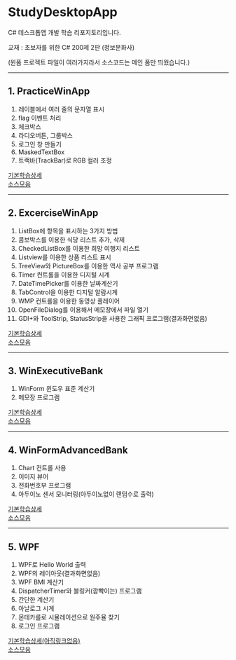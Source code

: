 # StudyDesktopApp
C# 데스크톱앱 개발 학습 리포지토리입니다.

교재 : 초보자를 위한 C# 200제 2판 (정보문화사)

(윈폼 프로젝트 파일이 여러가지라서 소스코드는 메인 폼만 띄웠습니다.)

------------------------------------------------------------------------------------------------------------------------

## 1. PracticeWinApp
1. 레이블에서 여러 줄의 문자열 표시
2. flag 이벤트 처리
3. 체크박스
4. 라디오버튼, 그룹박스
5. 로그인 창 만들기
6. MaskedTextBox
7. 트랙바(TrackBar)로 RGB 컬러 조정

[기본학습상세](https://github.com/SeoDongWoo1216/StudyDesktopApp/blob/main/WinFormApp/21_03_09_128_PracticeWinApp/Readme.md) <br>
[소스모음](https://github.com/SeoDongWoo1216/StudyDesktopApp/tree/main/WinFormApp/21_03_09_128_PracticeWinApp)

------------------------------------------------------------------------------------------------------------------------

## 2. ExcerciseWinApp
1. ListBox에 항목을 표시하는 3가지 방법
2. 콤보박스를 이용한 식당 리스트 추가, 삭제
3. CheckedListBox를 이용한 희망 여행지 리스트
4. Listview를 이용한 상품 리스트 표시
5. TreeView와 PictureBox를 이용한 역사 공부 프로그램
6. Timer 컨트롤을 이용한 디지털 시계
7. DateTimePicker를 이용한 날짜계산기
8. TabControl을 이용한 디지털 알람시계
9. WMP 컨트롤을 이용한 동영상 플레이어
10. OpenFileDialog를 이용해서 메모장에서 파일 열기
11. GDI+와 ToolStrip, StatusStrip을 사용한 그래픽 프로그램(결과화면없음)


[기본학습상세](https://github.com/SeoDongWoo1216/StudyDesktopApp/blob/main/WinFormApp/21_03_10_140_ExcerciseWinApp/Readme.md) <br>
[소스모음](https://github.com/SeoDongWoo1216/StudyDesktopApp/tree/main/WinFormApp/21_03_10_140_ExcerciseWinApp)


------------------------------------------------------------------------------------------------------------------------

## 3. WinExecutiveBank
1. WinForm 윈도우 표준 계산기
2. 메모장 프로그램

[기본학습상세](https://github.com/SeoDongWoo1216/StudyDesktopApp/blob/main/WinFormApp/WinExecutiveBank/Readme.md) <br>
[소스모음](https://github.com/SeoDongWoo1216/StudyDesktopApp/tree/main/WinFormApp/WinExecutiveBank)

------------------------------------------------------------------------------------------------------------------------

## 4. WinFormAdvancedBank
1. Chart 컨트롤 사용
2. 이미지 뷰어
3. 전화번호부 프로그램
4. 아두이노 센서 모니터링(아두이노없이 랜덤수로 출력)

[기본학습상세](https://github.com/SeoDongWoo1216/StudyDesktopApp/blob/main/WinFormApp/210315_WinFormAdvancedBank/Readme.md) <br>
[소스모음](https://github.com/SeoDongWoo1216/StudyDesktopApp/tree/main/WinFormApp/210315_WinFormAdvancedBank)

------------------------------------------------------------------------------------------------------------------------

## 5. WPF
1. WPF로 Hello World 출력
2. WPF의 레이아웃(결과화면없음)
3. WPF BMI 계산기
4. DispatcherTimer와 블링커(깜빡이는) 프로그램
5. 간단한 계산기
6. 아날로그 시계
7. 몬테카를로 시뮬레이션으로 원주율 찾기
8. 로그인 프로그램

[기본학습상세(아직링크없음)]() <br>
[소스모음](https://github.com/SeoDongWoo1216/StudyDesktopApp/tree/main/WPFApp)
